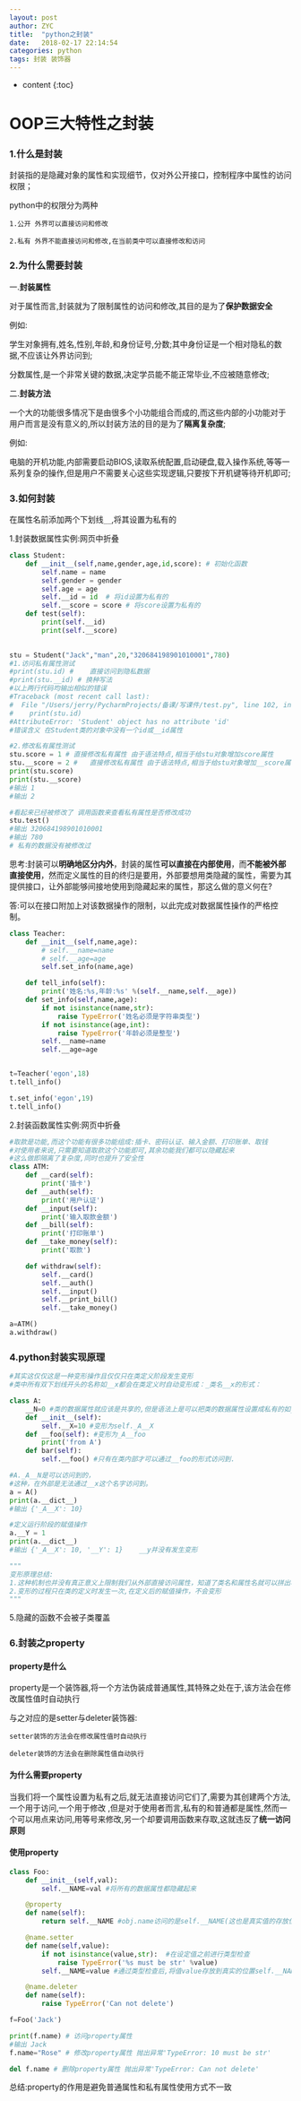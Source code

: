 ```yaml
---
layout: post
author: ZYC
title:  "python之封装"
date:   2018-02-17 22:14:54
categories: python
tags: 封装 装饰器
---
```


* content
{:toc}



# OOP三大特性之封装

### 1.什么是封装

封装指的是隐藏对象的属性和实现细节，仅对外公开接口，控制程序中属性的访问权限；

python中的权限分为两种

	1.公开 外界可以直接访问和修改
	
	2.私有 外界不能直接访问和修改,在当前类中可以直接修改和访问

### 2.为什么需要封装

一.**封装属性**

对于属性而言,封装就为了限制属性的访问和修改,其目的是为了**保护数据安全**

例如:

学生对象拥有,姓名,性别,年龄,和身份证号,分数;其中身份证是一个相对隐私的数据,不应该让外界访问到;

分数属性,是一个非常关键的数据,决定学员能不能正常毕业,不应被随意修改;

二.**封装方法**

一个大的功能很多情况下是由很多个小功能组合而成的,而这些内部的小功能对于用户而言是没有意义的,所以封装方法的目的是为了**隔离复杂度**;

例如:

电脑的开机功能,内部需要启动BIOS,读取系统配置,启动硬盘,载入操作系统,等等一系列复杂的操作,但是用户不需要关心这些实现逻辑,只要按下开机键等待开机即可;

### 3.如何封装

在属性名前添加两个下划线`__`,将其设置为私有的

1.封装数据属性实例:网页中折叠

```python
class Student:
    def __init__(self,name,gender,age,id,score): # 初始化函数
        self.name = name
        self.gender = gender
        self.age = age
        self.__id = id  # 将id设置为私有的
        self.__score = score # 将score设置为私有的
    def test(self):
        print(self.__id)
        print(self.__score)

        
stu = Student("Jack","man",20,"320684198901010001",780)
#1.访问私有属性测试
#print(stu.id) #	直接访问到隐私数据
#print(stu.__id) # 换种写法
#以上两行代码均输出相似的错误 
#Traceback (most recent call last):
#  File "/Users/jerry/PycharmProjects/备课/写课件/test.py", line 102, in <module>
#    print(stu.id)
#AttributeError: 'Student' object has no attribute 'id'
#错误含义 在Student类的对象中没有一个id或__id属性

#2.修改私有属性测试
stu.score = 1 #	直接修改私有属性 由于语法特点,相当于给stu对象增加score属性
stu.__score = 2 #	直接修改私有属性 由于语法特点,相当于给stu对象增加__score属性
print(stu.score)
print(stu.__score)
#输出 1 
#输出 2

#看起来已经被修改了 调用函数来查看私有属性是否修改成功
stu.test()
#输出 320684198901010001
#输出 780
# 私有的数据没有被修改过
```

思考:封装可以**明确地区分内外**，封装的属性**可以直接在内部使用**，而**不能被外部直接使用**，然而定义属性的目的终归是要用，外部要想用类隐藏的属性，需要为其提供接口，让外部能够间接地使用到隐藏起来的属性，那这么做的意义何在?

答:可以在接口附加上对该数据操作的限制，以此完成对数据属性操作的严格控制。

```python
class Teacher:
    def __init__(self,name,age):
        # self.__name=name
        # self.__age=age
        self.set_info(name,age)

    def tell_info(self):
        print('姓名:%s,年龄:%s' %(self.__name,self.__age))
    def set_info(self,name,age):
        if not isinstance(name,str):
            raise TypeError('姓名必须是字符串类型')
        if not isinstance(age,int):
            raise TypeError('年龄必须是整型')
        self.__name=name
        self.__age=age


t=Teacher('egon',18)
t.tell_info()

t.set_info('egon',19)
t.tell_info()
```

2.封装函数属性实例:网页中折叠

```python
#取款是功能,而这个功能有很多功能组成:插卡、密码认证、输入金额、打印账单、取钱
#对使用者来说,只需要知道取款这个功能即可,其余功能我们都可以隐藏起来
#这么做即隔离了复杂度,同时也提升了安全性
class ATM:
    def __card(self):
        print('插卡')
    def __auth(self):
        print('用户认证')
    def __input(self):
        print('输入取款金额')
    def __bill(self):
        print('打印账单')
    def __take_money(self):
        print('取款')

    def withdraw(self):
        self.__card()
        self.__auth()
        self.__input()
        self.__print_bill()
        self.__take_money()

a=ATM()
a.withdraw()
```

### 4.python封装实现原理

```python
#其实这仅仅这是一种变形操作且仅仅只在类定义阶段发生变形
#类中所有双下划线开头的名称如__x都会在类定义时自动变形成：_类名__x的形式：

class A:
    __N=0 #类的数据属性就应该是共享的,但是语法上是可以把类的数据属性设置成私有的如__N,会变形为_A__N
    def __init__(self):
        self.__X=10 #变形为self._A__X
    def __foo(self): #变形为_A__foo
        print('from A')
    def bar(self):
        self.__foo() #只有在类内部才可以通过__foo的形式访问到.

#A._A__N是可以访问到的，
#这种，在外部是无法通过__x这个名字访问到。
a = A()
print(a.__dict__)
#输出 {'_A__X': 10}

#定义运行阶段的赋值操作
a.__Y = 1
print(a.__dict__)
#输出 {'_A__X': 10, '__Y': 1}    __y并没有发生变形

"""
变形原理总结:
1.这种机制也并没有真正意义上限制我们从外部直接访问属性，知道了类名和属性名就可以拼出名字：_类名__属性，然后就可以访问了，如a._A__N，即这种操作并不是严格意义上的限制外部访问，仅仅只是一种语法意义上的变形，主要用来限制外部的直接访问。
2.变形的过程只在类的定义时发生一次,在定义后的赋值操作，不会变形
"""
```

5.隐藏的函数不会被子类覆盖



### 6.封装之property

#### property是什么

property是一个装饰器,将一个方法伪装成普通属性,其特殊之处在于,该方法会在修改属性值时自动执行

与之对应的是setter与deleter装饰器:

	setter装饰的方法会在修改属性值时自动执行
	
	deleter装饰的方法会在删除属性值自动执行

#### 为什么需要property

当我们将一个属性设置为私有之后,就无法直接访问它们了,需要为其创建两个方法,一个用于访问,一个用于修改 ,但是对于使用者而言,私有的和普通都是属性,然而一个可以用点来访问,用等号来修改,另一个却要调用函数来存取,这就违反了**统一访问原则**

#### 使用property

```python
class Foo:
    def __init__(self,val):
        self.__NAME=val #将所有的数据属性都隐藏起来

    @property
    def name(self):
        return self.__NAME #obj.name访问的是self.__NAME(这也是真实值的存放位置)

    @name.setter
    def name(self,value):
        if not isinstance(value,str):  #在设定值之前进行类型检查
            raise TypeError('%s must be str' %value)
        self.__NAME=value #通过类型检查后,将值value存放到真实的位置self.__NAME

    @name.deleter
    def name(self):
        raise TypeError('Can not delete')

f=Foo('Jack') 

print(f.name) # 访问property属性
#输出 Jack
f.name="Rose" # 修改property属性 抛出异常'TypeError: 10 must be str'

del f.name # 删除property属性 抛出异常'TypeError: Can not delete' 
```

总结:property的作用是避免普通属性和私有属性使用方式不一致